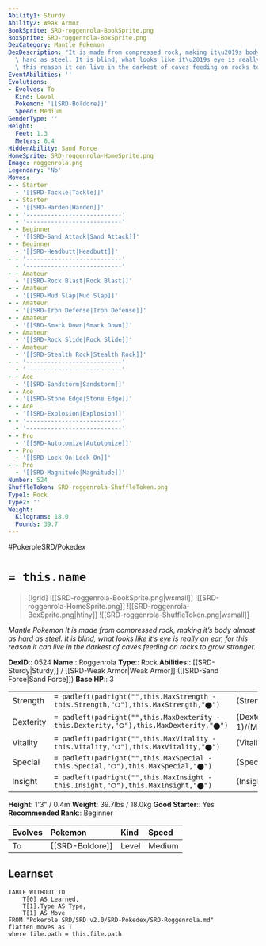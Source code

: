 ```yaml
---
Ability1: Sturdy
Ability2: Weak Armor
BookSprite: SRD-roggenrola-BookSprite.png
BoxSprite: SRD-roggenrola-BoxSprite.png
DexCategory: Mantle Pokemon
DexDescription: "It is made from compressed rock, making it\u2019s body almost as\
  \ hard as steel. It is blind, what looks like it\u2019s eye is really an ear, for\
  \ this reason it can live in the darkest of caves feeding on rocks to grow stronger."
EventAbilities: ''
Evolutions:
- Evolves: To
  Kind: Level
  Pokemon: '[[SRD-Boldore]]'
  Speed: Medium
GenderType: ''
Height:
  Feet: 1.3
  Meters: 0.4
HiddenAbility: Sand Force
HomeSprite: SRD-roggenrola-HomeSprite.png
Image: roggenrola.png
Legendary: 'No'
Moves:
- - Starter
  - '[[SRD-Tackle|Tackle]]'
- - Starter
  - '[[SRD-Harden|Harden]]'
- - '---------------------------'
  - '---------------------------'
- - Beginner
  - '[[SRD-Sand Attack|Sand Attack]]'
- - Beginner
  - '[[SRD-Headbutt|Headbutt]]'
- - '---------------------------'
  - '---------------------------'
- - Amateur
  - '[[SRD-Rock Blast|Rock Blast]]'
- - Amateur
  - '[[SRD-Mud Slap|Mud Slap]]'
- - Amateur
  - '[[SRD-Iron Defense|Iron Defense]]'
- - Amateur
  - '[[SRD-Smack Down|Smack Down]]'
- - Amateur
  - '[[SRD-Rock Slide|Rock Slide]]'
- - Amateur
  - '[[SRD-Stealth Rock|Stealth Rock]]'
- - '---------------------------'
  - '---------------------------'
- - Ace
  - '[[SRD-Sandstorm|Sandstorm]]'
- - Ace
  - '[[SRD-Stone Edge|Stone Edge]]'
- - Ace
  - '[[SRD-Explosion|Explosion]]'
- - '---------------------------'
  - '---------------------------'
- - Pro
  - '[[SRD-Autotomize|Autotomize]]'
- - Pro
  - '[[SRD-Lock-On|Lock-On]]'
- - Pro
  - '[[SRD-Magnitude|Magnitude]]'
Number: 524
ShuffleToken: SRD-roggenrola-ShuffleToken.png
Type1: Rock
Type2: ''
Weight:
  Kilograms: 18.0
  Pounds: 39.7
---
```


#PokeroleSRD/Pokedex

# `= this.name`

> [!grid]
> ![[SRD-roggenrola-BookSprite.png|wsmall]]
> ![[SRD-roggenrola-HomeSprite.png]]
> ![[SRD-roggenrola-BoxSprite.png|htiny]]
> ![[SRD-roggenrola-ShuffleToken.png|wsmall]]


*Mantle Pokemon*
*It is made from compressed rock, making it’s body almost as hard as steel. It is blind, what looks like it’s eye is really an ear, for this reason it can live in the darkest of caves feeding on rocks to grow stronger.*

**DexID**:: 0524
**Name**:: Roggenrola
**Type**:: Rock
**Abilities**:: [[SRD-Sturdy|Sturdy]] / [[SRD-Weak Armor|Weak Armor]] ([[SRD-Sand Force|Sand Force]])
**Base HP**:: 3

|           |                                                                                        |                                          |
| --------- | -------------------------------------------------------------------------------------- | ---------------------------------------- |
| Strength  | `= padleft(padright("",this.MaxStrength - this.Strength,"⭘"),this.MaxStrength,"⬤")`    | (Strength::2)/(MaxStrength::5)   |
| Dexterity | `= padleft(padright("",this.MaxDexterity - this.Dexterity,"⭘"),this.MaxDexterity,"⬤")` | (Dexterity:: 1)/(MaxDexterity::2) |
| Vitality  | `= padleft(padright("",this.MaxVitality - this.Vitality,"⭘"),this.MaxVitality,"⬤")`    | (Vitality::2)/(MaxVitality::5)   |
| Special   | `= padleft(padright("",this.MaxSpecial - this.Special,"⭘"),this.MaxSpecial,"⬤")`       | (Special::1)/(MaxSpecial::3)     |
| Insight   | `= padleft(padright("",this.MaxInsight - this.Insight,"⭘"),this.MaxInsight,"⬤")`       | (Insight::1)/(MaxInsight::3)     |

**Height**: 1'3" / 0.4m
**Weight**: 39.7lbs / 18.0kg
**Good Starter**:: Yes
**Recommended Rank**:: Beginner

| Evolves   | Pokemon         | Kind   | Speed   |
|:----------|:----------------|:-------|:--------|
| To        | [[SRD-Boldore]] | Level  | Medium  |

## Learnset

```dataview
TABLE WITHOUT ID
    T[0] AS Learned,
    T[1].Type AS Type,
    T[1] AS Move
FROM "Pokerole SRD/SRD v2.0/SRD-Pokedex/SRD-Roggenrola.md"
flatten moves as T
where file.path = this.file.path
```
